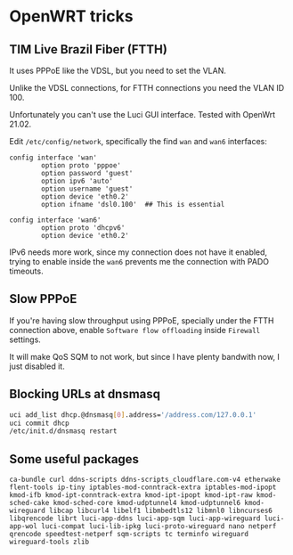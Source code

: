 # OpenWRT tricks

## TIM Live Brazil Fiber (FTTH)

It uses PPPoE like the VDSL, but you need to set the VLAN.

Unlike the VDSL connections, for FTTH connections you need the VLAN ID 100.

Unfortunately you can't use the Luci GUI interface. Tested with OpenWrt 21.02.

Edit `/etc/config/network`, specifically the find `wan` and `wan6` interfaces:

```
config interface 'wan'
        option proto 'pppoe'
        option password 'guest'
        option ipv6 'auto'
        option username 'guest'
        option device 'eth0.2'
        option ifname 'dsl0.100'  ## This is essential

config interface 'wan6'
        option proto 'dhcpv6'
        option device 'eth0.2'
```

IPv6 needs more work, since my connection does not have it enabled, trying to enable inside the `wan6` prevents me the connection with PADO timeouts.

## Slow PPPoE

If you're having slow throughput using PPPoE, specially under the FTTH connection above, enable `Software flow offloading` inside `Firewall`  settings.

It will make QoS SQM to not work, but since I have plenty bandwith now, I just disabled it.

## Blocking URLs at dnsmasq

```sh
uci add_list dhcp.@dnsmasq[0].address='/address.com/127.0.0.1'
uci commit dhcp
/etc/init.d/dnsmasq restart
```


## Some useful packages

```
ca-bundle curl ddns-scripts ddns-scripts_cloudflare.com-v4 etherwake flent-tools ip-tiny iptables-mod-conntrack-extra iptables-mod-ipopt kmod-ifb kmod-ipt-conntrack-extra kmod-ipt-ipopt kmod-ipt-raw kmod-sched-cake kmod-sched-core kmod-udptunnel4 kmod-udptunnel6 kmod-wireguard libcap libcurl4 libelf1 libmbedtls12 libmnl0 libncurses6 libqrencode librt luci-app-ddns luci-app-sqm luci-app-wireguard luci-app-wol luci-compat luci-lib-ipkg luci-proto-wireguard nano netperf qrencode speedtest-netperf sqm-scripts tc terminfo wireguard wireguard-tools zlib
```